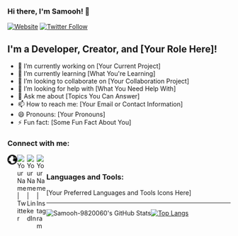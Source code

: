 ### Hi there, I'm Samooh! 👋

<!--
**Samooh-9820060/Samooh-9820060** is a ✨ _special_ ✨ repository because its `README.md` (this file) appears on your GitHub profile.
-->

[![Website](https://img.shields.io/website?label=yourwebsite.com&style=for-the-badge&url=https%3A%2F%2Fcodestackr.com)](https://yourwebsite.com)
[![Twitter Follow](https://img.shields.io/twitter/follow/yourTwitterHandle?color=%231DA1F2&label=Follow%20%40yourTwitterHandle&style=for-the-badge&logo=twitter)](https://twitter.com/yourTwitterHandle)

## I'm a Developer, Creator, and [Your Role Here]!

- 🔭 I’m currently working on [Your Current Project]
- 🌱 I’m currently learning [What You're Learning]
- 👯 I’m looking to collaborate on [Your Collaboration Project]
- 🤔 I’m looking for help with [What You Need Help With]
- 💬 Ask me about [Topics You Can Answer]
- 📫 How to reach me: [Your Email or Contact Information]
- 😄 Pronouns: [Your Pronouns]
- ⚡ Fun fact: [Some Fun Fact About You]

### Connect with me:

[<img align="left" alt="yourwebsite.com" width="22px" src="https://raw.githubusercontent.com/iconic/open-iconic/master/svg/globe.svg" />](https://yourwebsite.com)
[<img align="left" alt="Your Name | Twitter" width="22px" src="https://raw.githubusercontent.com/anuraghazra/github-readme-icons/main/icons/twitter.svg" />](https://twitter.com/yourTwitterHandle)
[<img align="left" alt="Your Name | LinkedIn" width="22px" src="https://raw.githubusercontent.com/anuraghazra/github-readme-icons/main/icons/linkedin.svg" />](https://linkedin.com/in/yourLinkedInUsername)
[<img align="left" alt="Your Name | Instagram" width="22px" src="https://raw.githubusercontent.com/anuraghazra/github-readme-icons/main/icons/instagram.svg" />](https://instagram.com/yourInstagramHandle)
<br />

### Languages and Tools:

[Your Preferred Languages and Tools Icons Here]

---

<img align="left" alt="Samooh-9820060's GitHub Stats" src="https://github-readme-stats.vercel.app/api?username=Samooh-9820060&show_icons=true&hide_border=true&count_private=true&theme=radical" />

[![Top Langs](https://github-readme-stats.vercel.app/api/top-langs/?username=Samooh-9820060&layout=compact&theme=radical)](https://github.com/Samooh-9820060/github-readme-stats)
